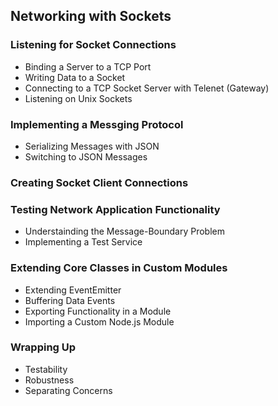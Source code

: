 ## Networking with Sockets
### Listening for Socket Connections
  - Binding a Server to a TCP Port
  - Writing Data to a Socket
  - Connecting to a TCP Socket Server with Telenet (Gateway)
  - Listening on Unix Sockets
### Implementing a Messging Protocol
  - Serializing Messages with JSON
  - Switching to JSON Messages
### Creating Socket Client Connections
### Testing Network Application Functionality
  - Understainding the Message-Boundary Problem
  - Implementing a Test Service
### Extending Core Classes in Custom Modules
  - Extending EventEmitter
  - Buffering Data Events
  - Exporting Functionality in a Module
  - Importing a Custom Node.js Module
### Wrapping Up
  - Testability
  - Robustness
  - Separating Concerns
 